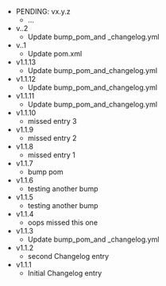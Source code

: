 * PENDING: vx.y.z
    * ...
* v..2
    * Update bump_pom_and _changelog.yml
* v..1
    * Update pom.xml
* v1.1.13
    * Update bump_pom_and_changelog.yml
* v1.1.12
    * Update bump_pom_and_changelog.yml
* v1.1.11
    * Update bump_pom_and_changelog.yml
* v1.1.10
    * missed entry 3
* v1.1.9
    * missed entry 2
* v1.1.8
    * missed entry 1
* v1.1.7
    * bump pom
* v1.1.6
    * testing another bump
* v1.1.5
    * testing another bump
* v1.1.4
    * oops missed this one
* v1.1.3
    * Update bump_pom_and _changelog.yml
* v1.1.2
    * second Changelog entry
* v1.1.1
    * Initial Changelog entry
